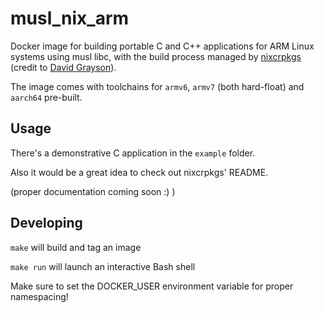 # musl_nix_arm

Docker image for building portable C and C++ applications for ARM Linux systems
using musl libc, with the build process managed by [nixcrpkgs](https://github.com/DavidEGrayson/nixcrpkgs) (credit to
[David Grayson](https://github.com/DavidEGrayson)).

The image comes with toolchains for `armv6`, `armv7` (both hard-float) and `aarch64`
pre-built.

## Usage

There's a demonstrative C application in the `example` folder.

Also it would be a great idea to check out nixcrpkgs' README.

(proper documentation coming soon :) )

## Developing

`make` will build and tag an image

`make run` will launch an interactive Bash shell

Make sure to set the DOCKER_USER environment variable for proper namespacing!
